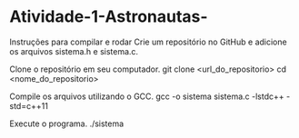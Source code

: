 # Atividade-1-Astronautas-

Instruções para compilar e rodar
Crie um repositório no GitHub e adicione os arquivos sistema.h e sistema.c.

Clone o repositório em seu computador.
git clone <url_do_repositorio>
cd <nome_do_repositorio>

Compile os arquivos utilizando o GCC.
gcc -o sistema sistema.c -lstdc++ -std=c++11

Execute o programa.
./sistema
